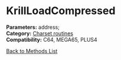 # KrillLoadCompressed

**Parameters:** address;  
**Category:** [Charset routines](../categories/charset_routines.md)  
**Compatibility:** C64, MEGA65, PLUS4  


[Back to Methods List](../../SUMMARY.md)
